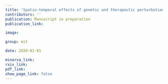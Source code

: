 ```yaml
---
title: 'Spatio-temporal effects of genetic and therapeutic perturbation on the immune microenvironment in murine models of lung and pancreatic adenocarcinomas.'
contributors: ''
publication: Manuscript in preparation
publication_link: 

image: 

group: mit

date: 2020-01-01

minerva_link: 
rxiv_link: 
pdf_link: 
show_page_link: false
---
```

